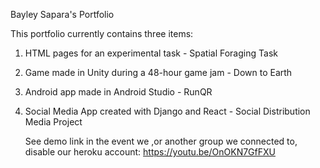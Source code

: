 Bayley Sapara's Portfolio


This portfolio currently contains three items:

1) HTML pages for an experimental task - Spatial Foraging Task

2) Game made in Unity during a 48-hour game jam - Down to Earth

3) Android app made in Android Studio - RunQR
 
4) Social Media App created with Django and React - Social Distribution Media Project

      See demo link in the event we ,or another group we connected to, disable our heroku account:
      https://youtu.be/OnOKN7GfFXU

 



